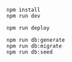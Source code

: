 ```
npm install
npm run dev
```

```
npm run deploy
```

```
npm run db:generate
npm run db:migrate
npm run db:seed
```